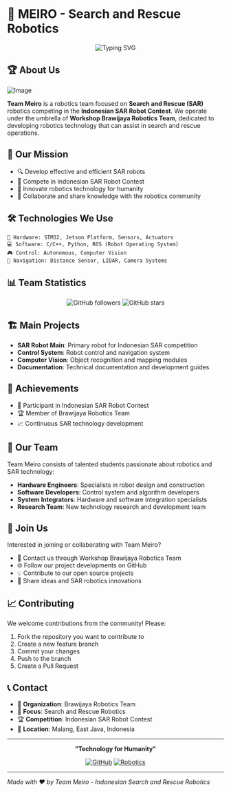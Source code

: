 # 🤖 MEIRO - Search and Rescue Robotics

<div align="center">
  <img src="https://readme-typing-svg.herokuapp.com?font=Fira+Code&pause=1000&color=F75C03&width=435&lines=Team+Meiro;SAR+Robotics+Indonesia;Brawijaya+Robotics+Team" alt="Typing SVG" />
</div>

## 🏆 About Us

![Image](https://github.com/user-attachments/assets/923aa36c-e21f-4966-8e9a-a43d632ea310)

**Team Meiro** is a robotics team focused on **Search and Rescue (SAR)** robotics competing in the **Indonesian SAR Robot Contest**. We operate under the umbrella of **Workshop Brawijaya Robotics Team**, dedicated to developing robotics technology that can assist in search and rescue operations.

## 🎯 Our Mission

- 🔍 Develop effective and efficient SAR robots
- 🏅 Compete in Indonesian SAR Robot Contest
- 🚀 Innovate robotics technology for humanity
- 🤝 Collaborate and share knowledge with the robotics community

## 🛠️ Technologies We Use

```
🔧 Hardware: STM32, Jetson Platform, Sensors, Actuators
💻 Software: C/C++, Python, ROS (Robot Operating System)
🎮 Control: Autonomous, Computer Vision
📡 Navigation: Distance Sensor, LIDAR, Camera Systems
```

## 📊 Team Statistics

<div align="center">
  
![GitHub followers](https://img.shields.io/github/followers/team-meiro?style=social)
![GitHub stars](https://img.shields.io/github/stars/team-meiro?style=social)

</div>

## 🏗️ Main Projects

- **SAR Robot Main**: Primary robot for Indonesian SAR competition
- **Control System**: Robot control and navigation system
- **Computer Vision**: Object recognition and mapping modules
- **Documentation**: Technical documentation and development guides

## 🌟 Achievements

- 🥇 Participant in Indonesian SAR Robot Contest
- 🏆 Member of Brawijaya Robotics Team
- 📈 Continuous SAR technology development

## 👥 Our Team

Team Meiro consists of talented students passionate about robotics and SAR technology:

- **Hardware Engineers**: Specialists in robot design and construction
- **Software Developers**: Control system and algorithm developers
- **System Integrators**: Hardware and software integration specialists
- **Research Team**: New technology research and development team

## 🤝 Join Us

Interested in joining or collaborating with Team Meiro? 

- 📧 Contact us through Workshop Brawijaya Robotics Team
- 🌐 Follow our project developments on GitHub
- 💡 Contribute to our open source projects
- 🤖 Share ideas and SAR robotics innovations

## 📈 Contributing

We welcome contributions from the community! Please:

1. Fork the repository you want to contribute to
2. Create a new feature branch
3. Commit your changes
4. Push to the branch
5. Create a Pull Request

## 📞 Contact

- 🏢 **Organization**: Brawijaya Robotics Team
- 🎯 **Focus**: Search and Rescue Robotics
- 🏆 **Competition**: Indonesian SAR Robot Contest
- 📍 **Location**: Malang, East Java, Indonesia

---

<div align="center">
  
**"Technology for Humanity"**

[![GitHub](https://img.shields.io/badge/GitHub-Team%20Meiro-181717?style=for-the-badge&logo=github)](https://github.com/team-meiro)
[![Robotics](https://img.shields.io/badge/Focus-SAR%20Robotics-FF6B35?style=for-the-badge&logo=robot)](https://github.com/team-meiro)

</div>

---

*Made with ❤️ by Team Meiro - Indonesian Search and Rescue Robotics*
